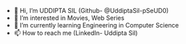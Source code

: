 - 👋 Hi, I’m UDDIPTA SIL (Github- @UddiptaSil-pSeUD0)
- 👀 I’m interested in Movies, Web Series
- 🌱 I’m currently learning Engineering in Computer Science
- 📫 How to reach me (LinkedIn- Uddipta Sil)

